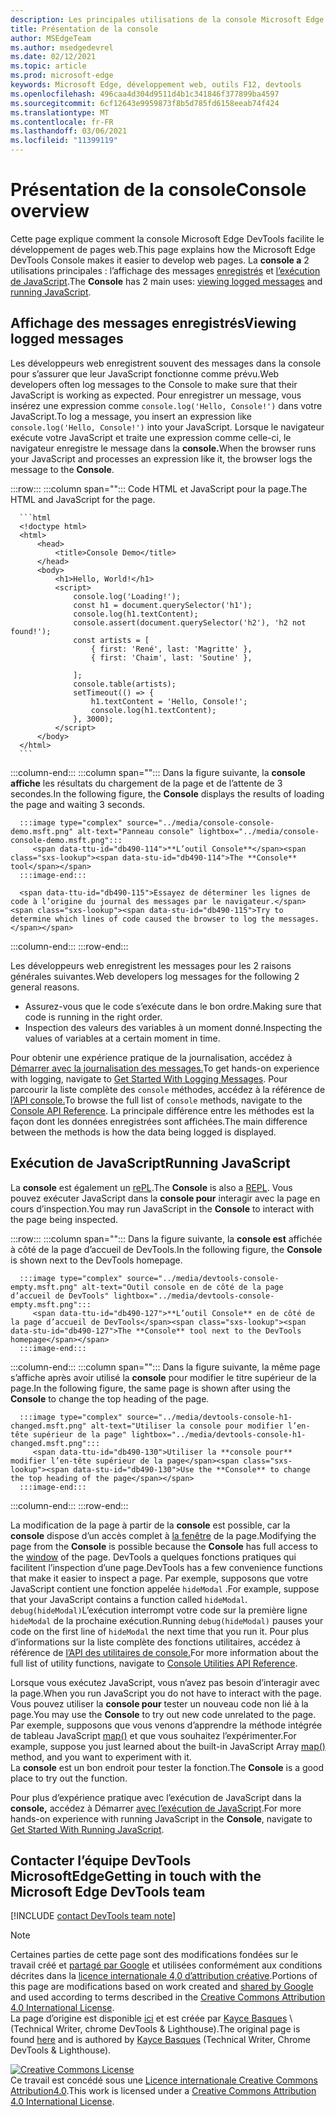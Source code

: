 ```yaml
---
description: Les principales utilisations de la console Microsoft Edge DevTools sont la journalisation des messages et l’exécution de JavaScript.
title: Présentation de la console
author: MSEdgeTeam
ms.author: msedgedevrel
ms.date: 02/12/2021
ms.topic: article
ms.prod: microsoft-edge
keywords: Microsoft Edge, développement web, outils F12, devtools
ms.openlocfilehash: 496caa4d304d9511d4b1c341846f377899ba4597
ms.sourcegitcommit: 6cf12643e9959873f8b5d785fd6158eeab74f424
ms.translationtype: MT
ms.contentlocale: fr-FR
ms.lasthandoff: 03/06/2021
ms.locfileid: "11399119"
---
```

<!-- Copyright Kayce Basques 

   Licensed under the Apache License, Version 2.0 (the "License");
   you may not use this file except in compliance with the License.
   You may obtain a copy of the License at

       https://www.apache.org/licenses/LICENSE-2.0

   Unless required by applicable law or agreed to in writing, software
   distributed under the License is distributed on an "AS IS" BASIS,
   WITHOUT WARRANTIES OR CONDITIONS OF ANY KIND, either express or implied.
   See the License for the specific language governing permissions and
   limitations under the License.  -->

# <a name="console-overview"></a><span data-ttu-id="db490-104">Présentation de la console</span><span class="sxs-lookup"><span data-stu-id="db490-104">Console overview</span></span>  

  

<span data-ttu-id="db490-105">Cette page explique comment la console Microsoft Edge DevTools facilite le développement de pages web.</span><span class="sxs-lookup"><span data-stu-id="db490-105">This page explains how the Microsoft Edge DevTools Console makes it easier to develop web pages.</span></span>  <span data-ttu-id="db490-106">La **console a** 2 utilisations principales : l’affichage des messages [enregistrés](#viewing-logged-messages) et [l’exécution de JavaScript](#running-javascript).</span><span class="sxs-lookup"><span data-stu-id="db490-106">The **Console** has 2 main uses: [viewing logged messages](#viewing-logged-messages) and [running JavaScript](#running-javascript).</span></span>  

## <a name="viewing-logged-messages"></a><span data-ttu-id="db490-107">Affichage des messages enregistrés</span><span class="sxs-lookup"><span data-stu-id="db490-107">Viewing logged messages</span></span>  

<span data-ttu-id="db490-108">Les développeurs web enregistrent souvent des messages dans la console pour s’assurer que leur JavaScript fonctionne comme prévu.</span><span class="sxs-lookup"><span data-stu-id="db490-108">Web developers often log messages to the Console to make sure that their JavaScript is working as expected.</span></span>  <span data-ttu-id="db490-109">Pour enregistrer un message, vous insérez une expression comme `console.log('Hello, Console!')` dans votre JavaScript.</span><span class="sxs-lookup"><span data-stu-id="db490-109">To log a message, you insert an expression like `console.log('Hello, Console!')` into your JavaScript.</span></span>  <span data-ttu-id="db490-110">Lorsque le navigateur exécute votre JavaScript et traite une expression comme celle-ci, le navigateur enregistre le message dans la **console.**</span><span class="sxs-lookup"><span data-stu-id="db490-110">When the browser runs your JavaScript and processes an expression like it, the browser logs the message to the **Console**.</span></span>  

:::row:::
   :::column span="":::
      <span data-ttu-id="db490-111">Code HTML et JavaScript pour la page.</span><span class="sxs-lookup"><span data-stu-id="db490-111">The HTML and JavaScript for the page.</span></span>  
      
      ```html
      <!doctype html>
      <html>
          <head>
              <title>Console Demo</title>
          </head>
          <body>
              <h1>Hello, World!</h1>
              <script>
                  console.log('Loading!');
                  const h1 = document.querySelector('h1');
                  console.log(h1.textContent);
                  console.assert(document.querySelector('h2'), 'h2 not found!');
                  const artists = [
                      { first: 'René', last: 'Magritte' },
                      { first: 'Chaim', last: 'Soutine' },
                        
                  ];
                  console.table(artists);
                  setTimeout(() => {
                      h1.textContent = 'Hello, Console!';
                      console.log(h1.textContent);
                  }, 3000);
              </script>
          </body>
      </html>
      ```  
   :::column-end:::
   :::column span="":::
      <span data-ttu-id="db490-112">Dans la figure suivante, la **console affiche** les résultats du chargement de la page et de l’attente de 3 secondes.</span><span class="sxs-lookup"><span data-stu-id="db490-112">In the following figure, the **Console** displays the results of loading the page and waiting 3 seconds.</span></span>  
      
      :::image type="complex" source="../media/console-console-demo.msft.png" alt-text="Panneau console" lightbox="../media/console-console-demo.msft.png":::
         <span data-ttu-id="db490-114">**L’outil Console**</span><span class="sxs-lookup"><span data-stu-id="db490-114">The **Console** tool</span></span>  
      :::image-end:::  
      
      <span data-ttu-id="db490-115">Essayez de déterminer les lignes de code à l’origine du journal des messages par le navigateur.</span><span class="sxs-lookup"><span data-stu-id="db490-115">Try to determine which lines of code caused the browser to log the messages.</span></span>  
   :::column-end:::
:::row-end:::  

<span data-ttu-id="db490-116">Les développeurs web enregistrent les messages pour les 2 raisons générales suivantes.</span><span class="sxs-lookup"><span data-stu-id="db490-116">Web developers log messages for the following 2 general reasons.</span></span>  

*   <span data-ttu-id="db490-117">Assurez-vous que le code s’exécute dans le bon ordre.</span><span class="sxs-lookup"><span data-stu-id="db490-117">Making sure that code is running in the right order.</span></span>  
*   <span data-ttu-id="db490-118">Inspection des valeurs des variables à un moment donné.</span><span class="sxs-lookup"><span data-stu-id="db490-118">Inspecting the values of variables at a certain moment in time.</span></span>  

<span data-ttu-id="db490-119">Pour obtenir une expérience pratique de la journalisation, accédez à [Démarrer avec la journalisation des messages.][DevtoolsConsoleLoggingMessages]</span><span class="sxs-lookup"><span data-stu-id="db490-119">To get hands-on experience with logging, navigate to [Get Started With Logging Messages][DevtoolsConsoleLoggingMessages].</span></span>  <span data-ttu-id="db490-120">Pour parcourir la liste complète des `console` méthodes, accédez à la référence de [l’API console.][DevToolsConsoleAPI]</span><span class="sxs-lookup"><span data-stu-id="db490-120">To browse the full list of `console` methods, navigate to the [Console API Reference][DevToolsConsoleAPI].</span></span>  <span data-ttu-id="db490-121">La principale différence entre les méthodes est la façon dont les données enregistrées sont affichées.</span><span class="sxs-lookup"><span data-stu-id="db490-121">The main difference between the methods is how the data being logged is displayed.</span></span>  

## <a name="running-javascript"></a><span data-ttu-id="db490-122">Exécution de JavaScript</span><span class="sxs-lookup"><span data-stu-id="db490-122">Running JavaScript</span></span>  

<span data-ttu-id="db490-123">La **console** est également un [rePL][WikiREPLoop].</span><span class="sxs-lookup"><span data-stu-id="db490-123">The **Console** is also a [REPL][WikiREPLoop].</span></span>  <span data-ttu-id="db490-124">Vous pouvez exécuter JavaScript dans la **console pour** interagir avec la page en cours d’inspection.</span><span class="sxs-lookup"><span data-stu-id="db490-124">You may run JavaScript in the **Console** to interact with the page being inspected.</span></span>   

:::row:::
   :::column span="":::
      <span data-ttu-id="db490-125">Dans la figure suivante, la **console est** affichée à côté de la page d’accueil de DevTools.</span><span class="sxs-lookup"><span data-stu-id="db490-125">In the following figure, the **Console** is shown next to the DevTools homepage.</span></span>  
      
      :::image type="complex" source="../media/devtools-console-empty.msft.png" alt-text="Outil console en de côté de la page d’accueil de DevTools" lightbox="../media/devtools-console-empty.msft.png":::
         <span data-ttu-id="db490-127">**L’outil Console** en de côté de la page d’accueil de DevTools</span><span class="sxs-lookup"><span data-stu-id="db490-127">The **Console** tool next to the DevTools homepage</span></span>  
      :::image-end:::  
   :::column-end:::
   :::column span="":::
      <span data-ttu-id="db490-128">Dans la figure suivante, la même page s’affiche après avoir utilisé la **console** pour modifier le titre supérieur de la page.</span><span class="sxs-lookup"><span data-stu-id="db490-128">In the following figure, the same page is shown after using the **Console** to change the top heading of the page.</span></span>
      
      :::image type="complex" source="../media/devtools-console-h1-changed.msft.png" alt-text="Utiliser la console pour modifier l’en-tête supérieur de la page" lightbox="../media/devtools-console-h1-changed.msft.png":::
         <span data-ttu-id="db490-130">Utiliser la **console pour** modifier l’en-tête supérieur de la page</span><span class="sxs-lookup"><span data-stu-id="db490-130">Use the **Console** to change the top heading of the page</span></span>  
      :::image-end:::  
   :::column-end:::
:::row-end:::

<span data-ttu-id="db490-131">La modification de la page à partir de la **console** est possible, car la **console** dispose d’un accès complet à [la fenêtre][MDNWindow] de la page.</span><span class="sxs-lookup"><span data-stu-id="db490-131">Modifying the page from the **Console** is possible because the **Console** has full access to the [window][MDNWindow] of the page.</span></span>  <span data-ttu-id="db490-132">DevTools a quelques fonctions pratiques qui facilitent l’inspection d’une page.</span><span class="sxs-lookup"><span data-stu-id="db490-132">DevTools has a few convenience functions that make it easier to inspect a page.</span></span>  <span data-ttu-id="db490-133">Par exemple, supposons que votre JavaScript contient une fonction appelée `hideModal` .</span><span class="sxs-lookup"><span data-stu-id="db490-133">For example, suppose that your JavaScript contains a function called `hideModal`.</span></span>  <span data-ttu-id="db490-134">`debug(hideModal)`L’exécution interrompt votre code sur la première ligne `hideModal` de la prochaine exécution.</span><span class="sxs-lookup"><span data-stu-id="db490-134">Running `debug(hideModal)` pauses your code on the first line of `hideModal` the next time that you run it.</span></span>  <span data-ttu-id="db490-135">Pour plus d’informations sur la liste complète des fonctions utilitaires, accédez à référence de [l’API des utilitaires de console.][DevtoolsConsoleUtilitiesDebug]</span><span class="sxs-lookup"><span data-stu-id="db490-135">For more information about the full list of utility functions, navigate to [Console Utilities API Reference][DevtoolsConsoleUtilitiesDebug].</span></span>  

<span data-ttu-id="db490-136">Lorsque vous exécutez JavaScript, vous n’avez pas besoin d’interagir avec la page.</span><span class="sxs-lookup"><span data-stu-id="db490-136">When you run JavaScript you do not have to interact with the page.</span></span>  <span data-ttu-id="db490-137">Vous pouvez utiliser la **console pour** tester un nouveau code non lié à la page.</span><span class="sxs-lookup"><span data-stu-id="db490-137">You may use the **Console** to try out new code unrelated to the page.</span></span>  <span data-ttu-id="db490-138">Par exemple, supposons que vous venons d’apprendre la méthode intégrée de tableau JavaScript [map()][MDNMap] et que vous souhaitez l’expérimenter.</span><span class="sxs-lookup"><span data-stu-id="db490-138">For example, suppose you just learned about the built-in JavaScript Array [map()][MDNMap] method, and you want to experiment with it.</span></span>  
<span data-ttu-id="db490-139">La **console** est un bon endroit pour tester la fonction.</span><span class="sxs-lookup"><span data-stu-id="db490-139">The **Console** is a good place to try out the function.</span></span>  

<span data-ttu-id="db490-140">Pour plus d’expérience pratique avec l’exécution de JavaScript dans la **console,** accédez à Démarrer [avec l’exécution de JavaScript][DevtoolsConsoleRunningJavascript].</span><span class="sxs-lookup"><span data-stu-id="db490-140">For more hands-on experience with running JavaScript in the **Console**, navigate to [Get Started With Running JavaScript][DevtoolsConsoleRunningJavascript].</span></span>  

## <a name="getting-in-touch-with-the-microsoft-edge-devtools-team"></a><span data-ttu-id="db490-141">Contacter l’équipe DevTools MicrosoftEdge</span><span class="sxs-lookup"><span data-stu-id="db490-141">Getting in touch with the Microsoft Edge DevTools team</span></span>  

[!INCLUDE [contact DevTools team note](../includes/contact-devtools-team-note.md)]  

<!-- links -->  

[DevToolsConsoleAPI]: ./api.md "Console API Reference | Documents Microsoft"  
[DevtoolsConsoleLoggingMessages]: ./log.md "Commencer à journalisation des messages dans la console | Documents Microsoft"  
[DevtoolsConsoleRunningJavascript]: ./javascript.md "Commencer à utiliser JavaScript dans la console | Documents Microsoft"  
[DevtoolsConsoleUtilitiesDebug]: ./utilities.md#debug "debug - Console Utilities API Reference | Documents Microsoft"  

[MDNMap]: https://developer.mozilla.org/docs/Web/JavaScript/Reference/Global_Objects/Array/map "Array.prototype.map() | MDN"  
[MDNWindow]: https://developer.mozilla.org/docs/Web/API/Window "Fenêtre | MDN"  

[WikiREPLoop]: https://en.wikipedia.org/wiki/Read%E2%80%93eval%E2%80%93print_loop "Read-eval-print loop - Wikipedia"  

> [!NOTE]
> <span data-ttu-id="db490-149">Certaines parties de cette page sont des modifications fondées sur le travail créé et [partagé par Google][GoogleSitePolicies] et utilisées conformément aux conditions décrites dans la [licence internationale 4,0 d’attribution créative][CCA4IL].</span><span class="sxs-lookup"><span data-stu-id="db490-149">Portions of this page are modifications based on work created and [shared by Google][GoogleSitePolicies] and used according to terms described in the [Creative Commons Attribution 4.0 International License][CCA4IL].</span></span>  
> <span data-ttu-id="db490-150">La page d’origine est disponible [ici](https://developers.google.com/web/tools/chrome-devtools/console/index) et est créée par [Kayce Basques][KayceBasques] \ (Technical Writer, chrome DevTools \& Lighthouse\).</span><span class="sxs-lookup"><span data-stu-id="db490-150">The original page is found [here](https://developers.google.com/web/tools/chrome-devtools/console/index) and is authored by [Kayce Basques][KayceBasques] \(Technical Writer, Chrome DevTools \& Lighthouse\).</span></span>  

[![Creative Commons License][CCby4Image]][CCA4IL]  
<span data-ttu-id="db490-152">Ce travail est concédé sous une [Licence internationale Creative Commons Attribution4.0][CCA4IL].</span><span class="sxs-lookup"><span data-stu-id="db490-152">This work is licensed under a [Creative Commons Attribution 4.0 International License][CCA4IL].</span></span>  

[CCA4IL]: https://creativecommons.org/licenses/by/4.0  
[CCby4Image]: https://i.creativecommons.org/l/by/4.0/88x31.png  
[GoogleSitePolicies]: https://developers.google.com/terms/site-policies  
[KayceBasques]: https://developers.google.com/web/resources/contributors/kaycebasques  
